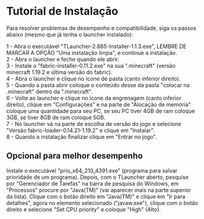 # Tutorial de Instalação

Para resolver problemas de desempenho e compatibilidade, siga os passos abaixo (mesmo que já tenha o launcher instalado):

1 - Abra o executável "TLauncher-2.885-Installer-1.1.3.exe", LEMBRE DE MARCAR A OPÇÃO "Uma instalação limpa", e continue a instalação. <br>
2 - Abra o launcher e feche quando ele abrir. <br>
3 - Instale o "fabric-installer-0.11.2.exe" na sua ".minecraft" (versão minecraft 1.19.2 e última versão do fabric). <br>
4 - Abra o launcher e clique no ícone de pasta (canto inferior direito). <br>
5 - Quando a pasta abrir coloque o conteúdo desse da pasta "colocar na .minecraft" dentro da ".minecraft". <br>
6 - Volte ao launcher e clique no ícone da engrenagem (canto inferior direito), clique em "Configurações" e na parte de "Alocação de memória" coloque uma quantidade para seu PC, se seu PC tiver 4GB de ram coloque 3GB, se tiver 8GB de ram coloque 5GB. <br>
7 - No launcher vá na parte de escolha de versão do jogo e selecione "Versão fabric-loader-0.14.21-1.19.2" e clique em "Instalar". <br>
8 - Quando a instalação finalizar clique em "Entrar no jogo". <br>

## Opcional para melhor desempenho
Instale o executável  "prio_x64_210_4391.exe" (programa para salvar prioridade de um programa). Depois, com o TLauncher aberto, pesquise por "Gerenciador de Tarefas" na barra de pesquisa do Windows, em "Processos" procure por "Java(TM)" (vai aparecer mais na parte superior da lista). Clique com o botão direito em "Java(TM)" e clique em "Ir para detalhes", agora no elemento selecionado ("javaw.exe"), clique com o botão direito e selecione "Set CPU priority" e coloque "High" (Alto).